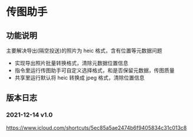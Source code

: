 # 传图助手

## 功能说明

主要解决导出(隔空投送)的照片为 heic 格式，含有位置等元数据问题

- 实现导出照片批量转换格式，清除元数据位置信息
- 指令里运行传图助手可自定义选择格式，和是否保留元数据，传图质量
- 共享里运行默认将 heic 转换成 jpeg 格式，清除位置信息

## 版本日志

### 2021-12-14 v1.0

https://www.icloud.com/shortcuts/5ec85a5ae2474b6f9405834c31c013c8
